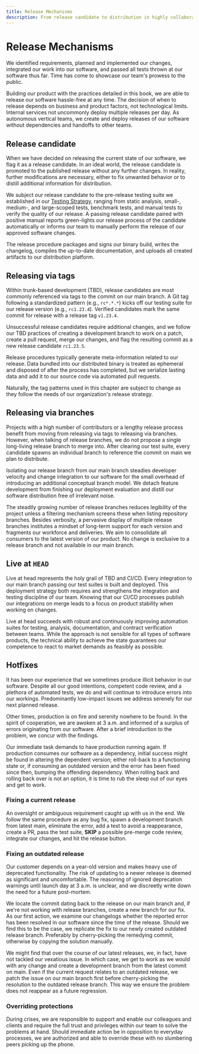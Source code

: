 ```yaml
---
title: Release Mechanisms
description: From release candidate to distribution in highly collaborative environments.
---
```


# Release Mechanisms

We identified requirements, planned and implemented our changes, integrated our work into our software, and passed all tests thrown at our software thus far. Time has come to showcase our team's prowess to the public.

Building our product with the practices detailed in this book, we are able to release our software hassle-free at any time. The decision of when to release depends on business and product factors, not technological limits. Internal services not uncommonly deploy multiple releases per day. As autonomous vertical teams, we create and deploy releases of our software without dependencies and handoffs to other teams.

## Release candidate

When we have decided on releasing the current state of our software, we flag it as a release candidate. In an ideal world, the release candidate is promoted to the published release without any further changes. In reality, further modifications are necessary, either to fix unwanted behavior or to distill additional information for distribution.

We subject our release candidate to the pre-release testing suite we established in our [Testing Strategy](./testing/testing-strategy.md), ranging from static analysis, small-, medium-, and large-scoped tests, benchmark tests, and manual tests to verify the quality of our release. A passing release candidate paired with positive manual reports green-lights our release process of the candidate automatically or informs our team to manually perform the release of our approved software changes.

The release procedure packages and signs our binary build, writes the changelog, compiles the up-to-date documentation, and uploads all created artifacts to our distribution platform.

## Releasing via tags

Within trunk-based development (TBD), release candidates are most commonly referenced via tags to the commit on our main branch. A Git tag following a standardized pattern (e.g., `rc*.*.*`) kicks off our testing suite for our release version (e.g., `rc1.23.4`). Verified candidates mark the same commit for release with a release tag `v1.23.4`.

Unsuccessful release candidates require additional changes, and we follow our TBD practices of creating a development branch to work on a patch, create a pull request, merge our changes, and flag the resulting commit as a new release candidate `rc1.23.5`.

Release procedures typically generate meta-information related to our release. Data bundled into our distributed binary is treated as ephemeral and disposed of after the process has completed, but we serialize lasting data and add it to our source code via automated pull requests.

Naturally, the tag patterns used in this chapter are subject to change as they follow the needs of our organization's release strategy.

## Releasing via branches

Projects with a high number of contributors or a lengthy release process benefit from moving from releasing via tags to releasing via branches. However, when talking of release branches, we do not propose a single long-living release branch to merge into. After clearing our test suite, every candidate spawns an individual branch to reference the commit on main we plan to distribute.

Isolating our release branch from our main branch steadies developer velocity and change integration to our software for the small overhead of introducing an additional conceptual branch model. We detach feature development from finishing our deployment evaluation and distill our software distribution free of irrelevant noise.

The steadily growing number of release branches reduces legibility of the project unless a filtering mechanism screens these when listing repository branches. Besides verbosity, a pervasive display of multiple release branches institutes a mindset of long-term support for each version and fragments our workforce and deliveries. We aim to consolidate all consumers to the latest version of our product. No change is exclusive to a release branch and not available in our main branch.

## Live at `HEAD`

Live at head represents the holy grail of TBD and CI/CD. Every integration to our main branch passing our test suites is built and deployed. This deployment strategy both requires and strengthens the integration and testing discipline of our team. Knowing that our CI/CD processes publish our integrations on merge leads to a focus on product stability when working on changes.

Live at head succeeds with robust and continuously improving automation suites for testing, analysis, documentation, and contract verification between teams. While the approach is not sensible for all types of software products, the technical ability to achieve the state guarantees our competence to react to market demands as feasibly as possible.

## Hotfixes

It has been our experience that we sometimes produce illicit behavior in our software. Despite all our good intentions, competent code review, and a plethora of automated tests, we do and will continue to introduce errors into our workings. Predominantly low-impact issues we address serenely for our next planned release.

Other times, production is on fire and serenity nowhere to be found. In the spirit of cooperation, we are awoken at 3 a.m. and informed of a surplus of errors originating from our software. After a brief introduction to the problem, we concur with the findings.

Our immediate task demands to have production running again. If production consumes our software as a dependency, initial success might be found in altering the dependent version; either roll-back to a functioning state or, if consuming an outdated version and the error has been fixed since then, bumping the offending dependency. When rolling back and rolling back over is not an option, it is time to rub the sleep out of our eyes and get to work.

### Fixing a current release

An oversight or ambiguous requirement caught up with us in the end. We follow the same procedure as any bug fix, spawn a development branch from latest main, eliminate the error, add a test to avoid a reappearance, create a PR, pass the test suite, **SKIP** a possible pre-merge code review, integrate our changes, and hit the release button.

### Fixing an outdated release

Our customer depends on a year-old version and makes heavy use of deprecated functionality. The risk of updating to a newer release is deemed as significant and uncomfortable. The reasoning of ignored deprecation warnings until launch day at 3 a.m. is unclear, and we discreetly write down the need for a future post-mortem.

We locate the commit dating back to the release on our main branch and, if we're not working with release branches, create a new branch for our fix. As our first action, we examine our changelogs whether the reported error has been resolved in our software since the time of the release. Should we find this to be the case, we replicate the fix to our newly created outdated release branch. Preferably by cherry-picking the remedying commit, otherwise by copying the solution manually.

We might find that over the course of our latest releases, we, in fact, have not tackled our vexatious issue. In which case, we get to work as we would with any change and create a development branch from the latest commit on main. Even if the current request relates to an outdated release, we patch the issue on our main branch first before cherry-picking the resolution to the outdated release branch. This way we ensure the problem does not reappear as a future regression.

### Overriding protections

During crises, we are responsible to support and enable our colleagues and clients and require the full trust and privileges within our team to solve the problems at hand. Should immediate action be in opposition to everyday processes, we are authorized and able to override these with no slumbering peers picking up the phone.

